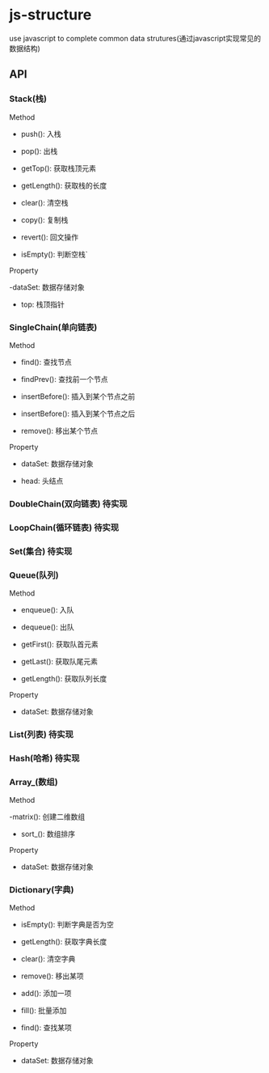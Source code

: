 js-structure
==============

 use javascript to complete common data strutures(通过javascript实现常见的数据结构)


## API

### Stack(栈)

Method


- push(): 入栈

- pop(): 出栈

- getTop(): 获取栈顶元素

- getLength(): 获取栈的长度

- clear(): 清空栈

- copy(): 复制栈

- revert(): 回文操作

- isEmpty(): 判断空栈`

Property

-dataSet: 数据存储对象

- top: 栈顶指针

### SingleChain(单向链表)

Method

- find(): 查找节点

- findPrev(): 查找前一个节点

- insertBefore(): 插入到某个节点之前

- insertBefore(): 插入到某个节点之后

- remove(): 移出某个节点

Property

- dataSet: 数据存储对象

- head: 头结点

### DoubleChain(双向链表) 待实现

### LoopChain(循环链表) 待实现


### Set(集合) 待实现

### Queue(队列)

Method

- enqueue(): 入队

- dequeue(): 出队

- getFirst(): 获取队首元素

- getLast(): 获取队尾元素

- getLength(): 获取队列长度

Property

- dataSet: 数据存储对象

### List(列表) 待实现

### Hash(哈希) 待实现

### Array_(数组) 

Method

-matrix(): 创建二维数组

- sort_(): 数组排序

Property

- dataSet: 数据存储对象

### Dictionary(字典)

Method

- isEmpty(): 判断字典是否为空

- getLength(): 获取字典长度

- clear(): 清空字典

- remove(): 移出某项

- add(): 添加一项

- fill(): 批量添加

- find(): 查找某项

Property

- dataSet: 数据存储对象

